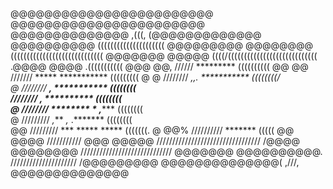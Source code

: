@@@@@@@@@@@@@@@@@@@@@@@@   @@@@@@@@@@@@@@@@@@@@@@@
@@@@@@@@@@@@@@         ,(((,        (@@@@@@@@@@@@@
@@@@@@@@@@     (((((((((((((((((((((     @@@@@@@@@
@@@@@@@@   (((((((((((((((((((((((((((((   @@@@@@@
@@@@@    ((((/((((((((((((((((((((((((((((   .@@@@
@@@@                            .(((((((((((   @@@
@@,      //////        *********    ((((((((((  @@
@@    ///////   *****   ***********   (((((((((  @
@   ////////   *,***,*.  ***********   ((((((((/  
@  ////////   *********,  ***********   ((((((((  
   ////////   **,******    **********   ((((((((  
@  ////////   ********  *  ,*********   ((((((((  
@  /////////   *,***   *,*  .*******   ((((((((   
@@  /////////   ***   *****   *****   (((((((.   @
@@%  //////////      *******        (((((       @@
@@@@   ///////////                             @@@
@@@@@    /////////////////////////////////   /@@@@
@@@@@@@@   /////////////////////////////   @@@@@@@
@@@@@@@@@@.    /////////////////////    /@@@@@@@@@
@@@@@@@@@@@@@@(        ,///,        @@@@@@@@@@@@@@

